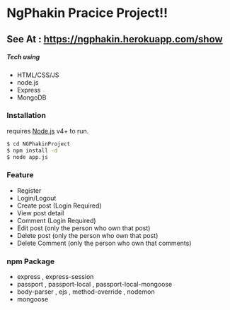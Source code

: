 # NgPhakin Pracice Project!!

## See At : https://ngphakin.herokuapp.com/show

##### Tech using

  - HTML/CSS/JS
  - node.js
  - Express
  - MongoDB

### Installation

requires [Node.js](https://nodejs.org/) v4+ to run.

```sh
$ cd NGPhakinProject
$ npm install -d
$ node app.js
```
### Feature

  - Register
  - Login/Logout
  - Create post (Login Required)
  - View post detail
  - Comment (Login Required)
  - Edit post (only the person who own that post)
  - Delete post (only the person who own that post)
  - Delete Comment (only the person who own that comments)
  
### npm Package
 - express , express-session
 - passport , passport-local , passport-local-mongoose
 - body-parser , ejs , method-override , nodemon
 - mongoose
